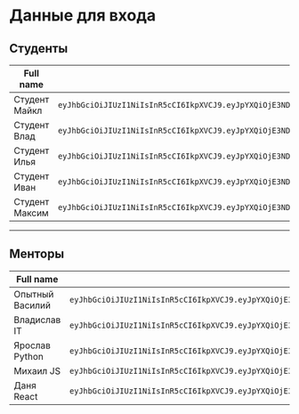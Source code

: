 
# Данные для входа
## Студенты
| Full name | Access token |
| --- | --- |
| Студент Майкл | `eyJhbGciOiJIUzI1NiIsInR5cCI6IkpXVCJ9.eyJpYXQiOjE3NDEwNzE0NzgsInN1YiI6IjM3NWRkMWEyLTMyNDUtNDZhNC04OTllLTA1OGI0NWFiN2QzNCJ9.rRQT3Tjh_rJW24kGcRKiw3LBxVbbG8PFIIBHcK2HmqQ` |
| Студент Влад | `eyJhbGciOiJIUzI1NiIsInR5cCI6IkpXVCJ9.eyJpYXQiOjE3NDEwNzE0NzksInN1YiI6ImJmN2FjYjM0LTQ5ZjYtNDZhNy1hMzc3LWIyNzdiOWJjOWI1YyJ9.uql9J0cTrOwUdtSP4kNRT-pzpTS5gyw06uk80xwFdfo` |
| Студент Илья | `eyJhbGciOiJIUzI1NiIsInR5cCI6IkpXVCJ9.eyJpYXQiOjE3NDEwNzE0NzksInN1YiI6IjkxZThkM2FjLTBjODctNDdjMS05Mzc3LWExMmQ4M2UyZDg3MyJ9.Ejo0qBkHHGGHw3YNotGfl08eC7vGWGWsrfOLIsPhW8M` |
| Студент Иван | `eyJhbGciOiJIUzI1NiIsInR5cCI6IkpXVCJ9.eyJpYXQiOjE3NDEwNzE0ODAsInN1YiI6ImU1NzFmOWRiLTRmZTgtNDVmMS04ODY3LWEyYzQ2MGVjYTJmMSJ9.yaLS8s3BgRnsrhDFPR0tljj56spXYnmBH3UUCMryJzM` |
| Студент Максим | `eyJhbGciOiJIUzI1NiIsInR5cCI6IkpXVCJ9.eyJpYXQiOjE3NDEwNzE0ODAsInN1YiI6IjVhZGE2ZWZjLTk0OTYtNDhiOS1hYzljLThkMzkxYTU2MTE2YiJ9.8tuHLZLazPI7sBkKmvMm3dU-_VTwPMGsYoLdQIbRJXA` |
---
## Менторы
| Full name | Access token |
| --- | --- |
| Опытный Василий | `eyJhbGciOiJIUzI1NiIsInR5cCI6IkpXVCJ9.eyJpYXQiOjE3NDEwNzE0NzcsInN1YiI6IjFmNTBhZDQ4LWUxYWItNDRhNC04NGQ1LTk1MzQ4OWJiOGYxYSJ9.9LmbnDu2N0GCLYvjPYSQb-y5hYsusxscFSNVC5tTlEs` |
| Владислав IT | `eyJhbGciOiJIUzI1NiIsInR5cCI6IkpXVCJ9.eyJpYXQiOjE3NDEwNzE0NzcsInN1YiI6IjE5MWM3MzViLWQzODQtNDk4MS05NzFhLTMxYzdkOWYxNzk4ZCJ9.JT3Tt2zw_pyfa572u3fo-PdZ9_ZIVFcJa9SqElgMZA4` |
| Ярослав Python | `eyJhbGciOiJIUzI1NiIsInR5cCI6IkpXVCJ9.eyJpYXQiOjE3NDEwNzE0NzcsInN1YiI6IjZkZjRmMzMzLTViOGMtNDY1OS1hY2ExLTg5MzM3ODAzN2JmYiJ9.OsIp377n6MuiJndkQ0J6ZMjYMgMW6DL2dcBlg1j-kx8` |
| Михаил JS | `eyJhbGciOiJIUzI1NiIsInR5cCI6IkpXVCJ9.eyJpYXQiOjE3NDEwNzE0NzcsInN1YiI6IjViYjgyOTViLTIwZTMtNDI1NC1hOGEzLTNmOTkyZDc4M2Q2YyJ9.P00CL4ALFf9qxY1nS_khtAiCPYRQKyv6Dhq5Hx_JdUc` |
| Даня React | `eyJhbGciOiJIUzI1NiIsInR5cCI6IkpXVCJ9.eyJpYXQiOjE3NDEwNzE0NzYsInN1YiI6IjA3ZDlhZGI3LWNjMjQtNDUxYS1hNTQ0LWVlMWMwYTg3ZmI2ZSJ9.h7EhORbJ4m_-iGJc5DEZpTaSnjGte1nH_YcJC3Q0fRQ` |
